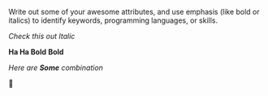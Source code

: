 Write out some of your awesome attributes, and use emphasis (like bold or italics) to identify keywords, programming languages, or skills. 

*Check this out*
_Italic_

**Ha Ha Bold**
__Bold__

_Here are **Some** combination_

:tada:
